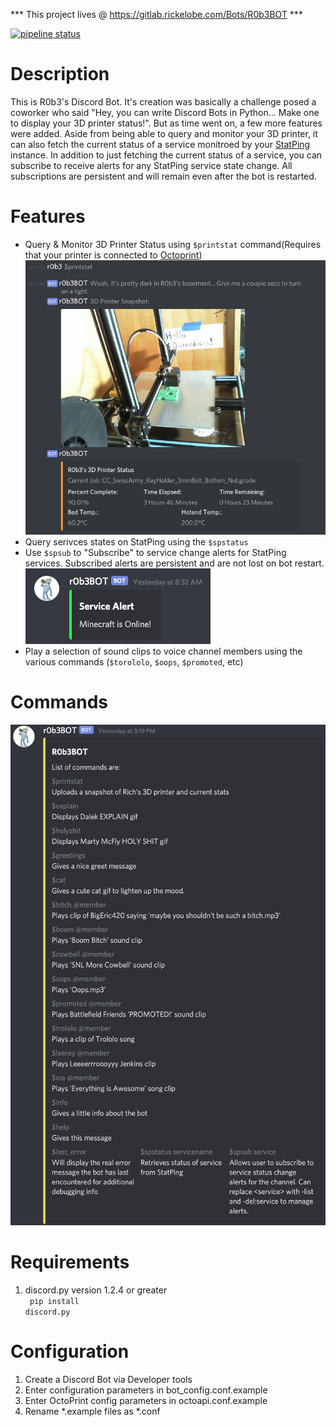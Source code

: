 *** This project lives @ https://gitlab.rickelobe.com/Bots/R0b3BOT ***

[![pipeline status](http://gitlab.rickelobe.com/Bots/r0b3BOT/badges/master/pipeline.svg)](http://gitlab.rickelobe.com/Bots/r0b3BOT/commits/master)

# Description
This is R0b3's Discord Bot.  It's creation was basically a challenge posed a coworker who said "Hey, you can write Discord Bots in Python... Make one to display your 3D printer status!".  But as time went on, a few more features were added.  Aside from being able to query and monitor your 3D printer, it can also fetch the current status of a service monitroed by your [StatPing](https://github.com/statping/statping) instance.  In addition to just fetching the current status of a service, you can subscribe to receive alerts for any StatPing service state change.  All subscriptions are persistent and will remain even after the bot is restarted.

# Features
*  Query & Monitor 3D Printer Status using `$printstat` command(Requires that your printer is connected to [Octoprint](https://octoprint.org/))<br>
![](images/Discord_Printstat_Command.png)
*  Query serivces states on StatPing using the `$spstatus`
*  Use `$spsub` to "Subscribe" to service change alerts for StatPing services.  Subscribed alerts are persistent and are not lost on bot restart.<br>
![Example service alert](images/Service_alert.png)
*  Play a selection of sound clips to voice channel members using the various commands (`$torololo`, `$oops`, `$promoted`, etc)

# Commands
![Screenshot of $help](images/command_list.png)

# Requirements
1. discord.py version 1.2.4 or greater<br>
    <code> pip install discord.py </code>

# Configuration
1. Create a Discord Bot via Developer tools<br>
2. Enter configuration parameters in bot_config.conf.example<br>
3. Enter OctoPrint config parameters in octoapi.conf.example<br>
4. Rename *.example files as *.conf<br>